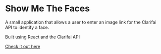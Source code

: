 # Show Me The Faces

A small application that allows a user to enter an image link for the Clarifai API to identify a face.

Built using React and the [Clarifai API](https://www.clarifai.com/)

[Check it out here](http://recognise.jameskenne.de)
